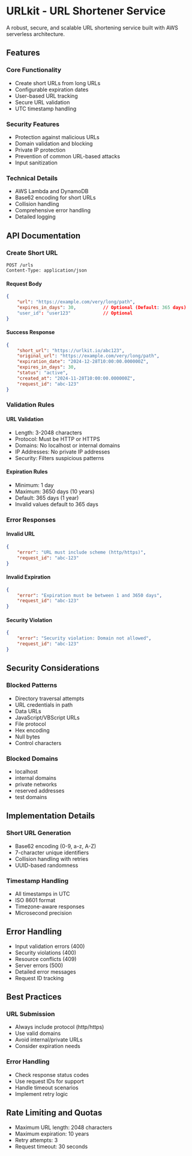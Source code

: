 # URLkit - URL Shortener Service

A robust, secure, and scalable URL shortening service built with AWS serverless architecture.

## Features

### Core Functionality
- Create short URLs from long URLs
- Configurable expiration dates
- User-based URL tracking
- Secure URL validation
- UTC timestamp handling

### Security Features
- Protection against malicious URLs
- Domain validation and blocking
- Private IP protection
- Prevention of common URL-based attacks
- Input sanitization

### Technical Details
- AWS Lambda and DynamoDB
- Base62 encoding for short URLs
- Collision handling
- Comprehensive error handling
- Detailed logging

## API Documentation

### Create Short URL

```http
POST /urls
Content-Type: application/json
```

#### Request Body
```json
{
    "url": "https://example.com/very/long/path",
    "expires_in_days": 30,          // Optional (Default: 365 days)
    "user_id": "user123"            // Optional
}
```

#### Success Response
```json
{
    "short_url": "https://urlkit.io/abc123",
    "original_url": "https://example.com/very/long/path",
    "expiration_date": "2024-12-28T10:00:00.000000Z",
    "expires_in_days": 30,
    "status": "active",
    "created_at": "2024-11-28T10:00:00.000000Z",
    "request_id": "abc-123"
}
```

### Validation Rules

#### URL Validation
- Length: 3-2048 characters
- Protocol: Must be HTTP or HTTPS
- Domains: No localhost or internal domains
- IP Addresses: No private IP addresses
- Security: Filters suspicious patterns

#### Expiration Rules
- Minimum: 1 day
- Maximum: 3650 days (10 years)
- Default: 365 days (1 year)
- Invalid values default to 365 days

### Error Responses

#### Invalid URL
```json
{
    "error": "URL must include scheme (http/https)",
    "request_id": "abc-123"
}
```

#### Invalid Expiration
```json
{
    "error": "Expiration must be between 1 and 3650 days",
    "request_id": "abc-123"
}
```

#### Security Violation
```json
{
    "error": "Security violation: Domain not allowed",
    "request_id": "abc-123"
}
```

## Security Considerations

### Blocked Patterns
- Directory traversal attempts
- URL credentials in path
- Data URLs
- JavaScript/VBScript URLs
- File protocol
- Hex encoding
- Null bytes
- Control characters

### Blocked Domains
- localhost
- internal domains
- private networks
- reserved addresses
- test domains

## Implementation Details

### Short URL Generation
- Base62 encoding (0-9, a-z, A-Z)
- 7-character unique identifiers
- Collision handling with retries
- UUID-based randomness

### Timestamp Handling
- All timestamps in UTC
- ISO 8601 format
- Timezone-aware responses
- Microsecond precision

## Error Handling

- Input validation errors (400)
- Security violations (400)
- Resource conflicts (409)
- Server errors (500)
- Detailed error messages
- Request ID tracking

## Best Practices

### URL Submission
- Always include protocol (http/https)
- Use valid domains
- Avoid internal/private URLs
- Consider expiration needs

### Error Handling
- Check response status codes
- Use request IDs for support
- Handle timeout scenarios
- Implement retry logic

## Rate Limiting and Quotas

- Maximum URL length: 2048 characters
- Maximum expiration: 10 years
- Retry attempts: 3
- Request timeout: 30 seconds